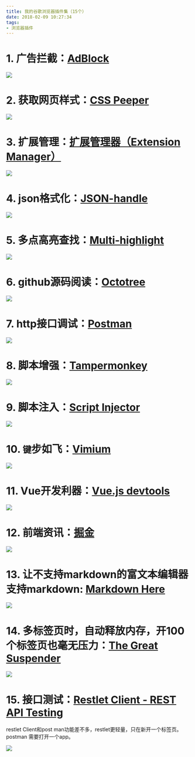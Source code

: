 ```yaml
---
title: 我的谷歌浏览器插件集（15个）
date: 2018-02-09 10:27:34
tags:
- 浏览器插件
---
```


# 1. 广告拦截：[AdBlock](https://chrome.google.com/webstore/detail/adblock/gighmmpiobklfepjocnamgkkbiglidom)
![](/images/20180209102823_9knbE2_Screenshot.jpeg)

# 2. 获取网页样式：[CSS Peeper](https://chrome.google.com/webstore/detail/css-peeper/mbnbehikldjhnfehhnaidhjhoofhpehk)
![](/images/20180209102836_jsm5C6_Screenshot.jpeg)

# 3. 扩展管理：[扩展管理器（Extension Manager）](https://chrome.google.com/webstore/detail/extension-manager/gjldcdngmdknpinoemndlidpcabkggco)
![](/images/20180209102849_eOYK73_Screenshot.jpeg)

# 4. json格式化：[JSON-handle](https://chrome.google.com/webstore/detail/json-handle/iahnhfdhidomcpggpaimmmahffihkfnj)
![](/images/20180209102859_yFF7sW_Screenshot.jpeg)

# 5. 多点高亮查找：[Multi-highlight](https://chrome.google.com/webstore/detail/multi-highlight/pfgfgjlejbbpfmcfjhdmikihihddeeji)
![](/images/20180209102911_P6M1am_Screenshot.jpeg)

# 6. github源码阅读：[Octotree](https://chrome.google.com/webstore/detail/octotree/bkhaagjahfmjljalopjnoealnfndnagc?hl=en-US)
![](/images/20180209102923_Hcc51U_Screenshot.jpeg)

# 7. http接口调试：[Postman](https://chrome.google.com/webstore/detail/postman/fhbjgbiflinjbdggehcddcbncdddomop)
![](/images/20180209102936_jv4owo_Screenshot.jpeg)

# 8. 脚本增强：[Tampermonkey](https://chrome.google.com/webstore/detail/tampermonkey/dhdgffkkebhmkfjojejmpbldmpobfkfo)
![](/images/20180209102945_MAOC9H_Screenshot.jpeg)

# 9. 脚本注入：[Script Injector](https://chrome.google.com/webstore/detail/script-injector/fddnddnolonllcgfbenaloajnbhebmob)
![](/images/20180209102956_mL46rn_Screenshot.jpeg)

# 10. `键`步如飞：[Vimium](https://chrome.google.com/webstore/detail/vimium/dbepggeogbaibhgnhhndojpepiihcmeb)
![](/images/20180209103007_0v2dJn_Screenshot.jpeg)

# 11. Vue开发利器：[Vue.js devtools](https://chrome.google.com/webstore/detail/vuejs-devtools/nhdogjmejiglipccpnnnanhbledajbpd)
![](/images/20180209103018_luGAzT_Screenshot.jpeg)

# 12. 前端资讯：[掘金](https://chrome.google.com/webstore/detail/%E6%8E%98%E9%87%91/lecdifefmmfjnjjinhaennhdlmcaeeeb)
![](/images/20180209103029_AnNeZb_Screenshot.jpeg)

# 13. 让不支持markdown的富文本编辑器支持markdown: [Markdown Here](https://chrome.google.com/webstore/detail/markdown-here/elifhakcjgalahccnjkneoccemfahfoa?hl=zh-CN)
![](/images/20180209103039_VyOf1S_Screenshot.jpeg)


# 14. 多标签页时，自动释放内存，开100个标签页也毫无压力：[The Great Suspender](https://chrome.google.com/webstore/detail/the-great-suspender/klbibkeccnjlkjkiokjodocebajanakg?hl=zh-CN)
![](/images/20180209103052_gRlB6Y_Screenshot.jpeg)

# 15. 接口测试：[Restlet Client - REST API Testing](https://chrome.google.com/webstore/detail/restlet-client-rest-api-t/aejoelaoggembcahagimdiliamlcdmfm?hl=en-US)

restlet Client和post man功能差不多，restlet更轻量，只在新开一个标签页。postman 需要打开一个app。

![](/images/20180209103104_yP6yN2_Screenshot.jpeg)

